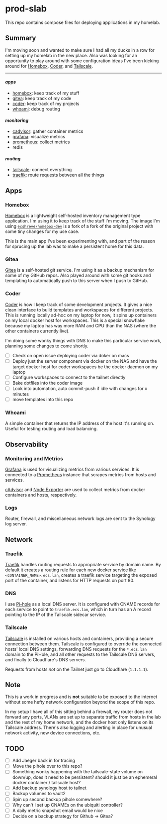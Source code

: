 # prod-slab

This repo contains compose files for deploying applications in my homelab.

## Summary

I'm moving soon and wanted to make sure I had all my ducks in a row for setting up my homelab in the new place. Also was looking for an opportunity to play around with some configuration ideas I've been kicking around for [Homebox](#homebox), [Coder](#coder), and [Tailscale](#tailscale).

---

#### _apps_
- [homebox](#homebox): keep track of my stuff
- [gitea](#gitea): keep track of my code
- [coder](#coder): keep track of my projects
- [whoami](#whoami): debug routing
  
#### _monitoring_
- [cadvisor](#monitoring-and-metrics): gather container metrics
- [grafana](#monitoring-and-metrics): visualize metrics
- [prometheus](#monitoring-and-metrics): collect metrics
- redis

#### _routing_
- [tailscale](#tailscale): connect everything
- [traefik](#traefik): route requests between all the things

## Apps

### Homebox

[Homebox](https://github.com/sysadminsmedia/homebox) is a lightweight self-hosted inventory management type application. I'm using it to keep track of the stuff I'm moving. The image I'm using [`ecshreve/homebox-dev`](https://github.com/ecshreve/homebox-dev) is a fork of a fork of the original project with some tiny changes for my use case.

This is the main app I've been experimenting with, and part of the reason for sprucing up the lab was to make a persistent home for this data.

### Gitea

[Gitea](https://gitea.io/en-us/) is a self-hosted git service. I'm using it as a backup mechanism for some of my GitHub repos. Also played around with some git hooks and templating to automatically push to this server when I push to GitHub.

### Coder

[Coder](https://coder.com/) is how I keep track of some development projects. It gives a nice clean interface to build templates and workspaces for different projects. This is running locally ad-hoc on my laptop for now, it spins up containers on my local docker host for workspaces. This is a special snowflake because my laptop has way more RAM and CPU than the NAS (where the other containers currently live).

I'm doing some wonky things with DNS to make this particular service work, planning some changes to come shortly.

- [ ] Check on open issue deploying coder via doker on macs
- [ ] Deploy just the server component via docker on the NAS and have the target docker host for coder workspaces be the docker daemon on my laptop
- [ ] Configure workspaces to connect to the tailnet directly
- [ ] Bake dotfiles into the coder image
- [ ] Look into automation, auto commit-push if idle with changes for x minutes
- [ ] move templates into this repo
  
### Whoami

A simple container that returns the IP address of the host it's running on. Useful for testing routing and load balancing.

## Observability

### Monitoring and Metrics

[Grafana](https://grafana.com/) is used for visualizing metrics from various services. It is connected to a [Prometheus](https://prometheus.io/) instance that scrapes metrics from hosts and services.

[cAdvisor](https://github.com/google/cadvisor) and [Node Exporter](https://github.com/prometheus/node_exporter) are used to collect metrics from docker containers and hosts, respectively.

<!-- TODO ### Jaeger -->

### Logs

Router, firewall, and miscellaneous network logs are sent to the Synology log server.

<!-- TODO application logs -->

## Network

### Traefik

[Traefik](https://doc.traefik.io/traefik/routing/providers/docker/) handles routing requests to appropriate service by domain name. By default it creates a routing rule for each new docker service like `<CONTAINER_NAME>.ecs.lan`, creates a traefik service targeting the exposed port of the container, and listens for HTTP requests on port 80.

### DNS

I use [Pi-hole](https://pi-hole.net/) as a local DNS server. It is configured with CNAME records for each service to point to `traefik.ecs.lan`, which in turn has an A record pointing to the IP of the Tailscale sidecar service.

### Tailscale

[Tailscale](https://tailscale.com/use-cases/homelab) is installed on various hosts and containers, providing a secure connection between them. Tailscale is configured to override the connected hosts' local DNS settings, forwarding DNS requests for the `*.ecs.lan` domain to the PiHole, and all other requests to the Tailscale DNS servers, and finally to Cloudflare's DNS servers.

Requests from hosts _not_ on the Tailnet just go to Cloudflare (`1.1.1.1`).

## Note

This is a work in progress and is **not** suitable to be exposed to the internet without some hefty network configuration beyond the scope of this repo.

In my setup I have all of this sitting behind a firewall, my router does not forward any ports, VLANs are set up to separate traffic from hosts in the lab and the rest of my home network, and the docker host only listens on its Tailscale address. There's also logging and alerting in place for unusual network activity, new device connections, etc.

## TODO

- [ ] Add Jaeger back in for tracing
- [ ] Move the pihole over to this repo?
- [ ] Something wonky happening with the tailscale-state volume on down/up, does it need to be persistent? should it just be an ephemeral docker container / tailscale host?
- [ ] Add backup synology host to tailnet
- [ ] Backup volumes to vault2
- [ ] Spin up second backup pihole somewhere? 
- [ ] Why can't I set up CNAMEs on the ubiquiti controller?
- [ ] A daily metric snapshot email would be nice
- [ ] Decide on a backup strategy for Github -> Gitea?